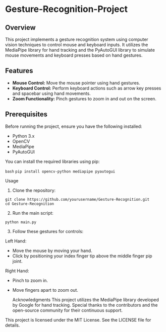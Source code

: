 # Gesture-Recognition-Project

## Overview
This project implements a gesture recognition system using computer vision techniques to control mouse and keyboard inputs. It utilizes the MediaPipe library for hand tracking and the PyAutoGUI library to simulate mouse movements and keyboard presses based on hand gestures.

## Features
- **Mouse Control:** Move the mouse pointer using hand gestures.
- **Keyboard Control:** Perform keyboard actions such as arrow key presses and spacebar using hand movements.
- **Zoom Functionality:** Pinch gestures to zoom in and out on the screen.

## Prerequisites
Before running the project, ensure you have the following installed:
- Python 3.x
- OpenCV
- MediaPipe
- PyAutoGUI

You can install the required libraries using pip:

```bash```
```pip install opencv-python mediapipe pyautogui```

Usage
1. Clone the repository:
```
git clone https://github.com/yourusername/Gesture-Recognition.git
cd Gesture-Recognition
```
2. Run the main script:
```
python main.py
```

3. Follow these gestures for controls:

Left Hand:
- Move the mouse by moving your hand.
- Click by positioning your index finger tip above the middle finger pip joint.
  
Right Hand:
- Pinch to zoom in.
- Move fingers apart to zoom out.

  Acknowledgments
This project utilizes the MediaPipe library developed by Google for hand tracking.
Special thanks to the contributors and the open-source community for their continuous support.

This project is licensed under the MIT License. See the LICENSE file for details.
